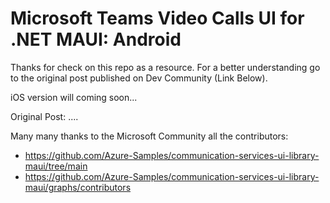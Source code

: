 # Microsoft Teams Video Calls UI for .NET MAUI: Android

Thanks for check on this repo as a resource. For a better understanding go to the original post published on Dev Community (Link Below).

iOS version will coming soon...

Original Post: ....

Many many thanks to the Microsoft Community all the contributors:
- https://github.com/Azure-Samples/communication-services-ui-library-maui/tree/main
- https://github.com/Azure-Samples/communication-services-ui-library-maui/graphs/contributors

